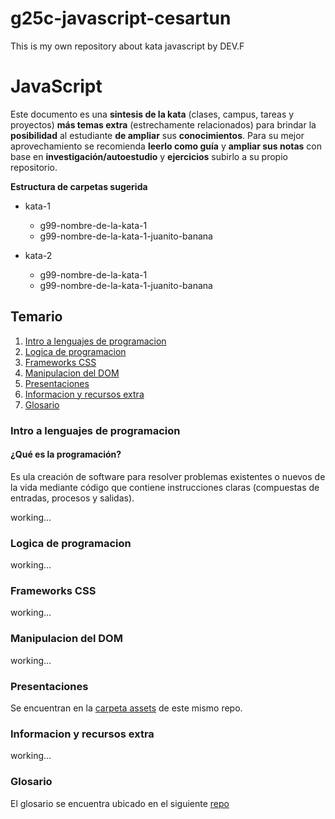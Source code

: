 # g25c-javascript-cesartun
This is my own repository  about kata javascript  by DEV.F

# JavaScript

Este documento es una **sintesis de la kata** (clases, campus, tareas y proyectos) **más temas extra** (estrechamente relacionados) para brindar la **posibilidad** al estudiante **de ampliar** sus **conocimientos**. Para su mejor aprovechamiento se recomienda **leerlo como guía** y **ampliar sus notas** con base en **investigación/autoestudio** y **ejercicios** subirlo a su propio repositorio.

**Estructura de carpetas sugerida**

- kata-1

  - g99-nombre-de-la-kata-1
  - g99-nombre-de-la-kata-1-juanito-banana
- kata-2

  - g99-nombre-de-la-kata-1
  - g99-nombre-de-la-kata-1-juanito-banana

## Temario

1. [Intro a lenguajes de programacion](#intro-a-lenguajes-de-programacion)
2. [Logica de programacion](#logica-de-programacion)
3. [Frameworks CSS](#frameworks-css)
4. [Manipulacion del DOM](#manipulacion-del-dom)
5. [Presentaciones](#presentaciones)
6. [Informacion y recursos extra](#informacion-y-recursos-extra)
7. [Glosario](#glosario)

### Intro a lenguajes de programacion

#### **¿Qué es la programación?**

Es ula creación de software para resolver problemas existentes o nuevos de la vida mediante código que contiene instrucciones claras (compuestas de entradas, procesos y salidas).

working...


### Logica de programacion

working...


### Frameworks CSS

working...

### Manipulacion del DOM

working...


### Presentaciones

Se encuentran en la  [carpeta assets](./assets/) de este mismo repo.


### Informacion y recursos extra

working...


### Glosario

El glosario se encuentra ubicado en el siguiente [repo](https://github.com/montoyaguzman/gloasario-techie)

